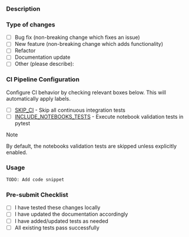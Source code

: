 ### Description
<!-- Provide a detailed description of the changes in this PR -->

### Type of changes
<!-- Mark the relevant option with an [x] -->

- [ ]  Bug fix (non-breaking change which fixes an issue)
- [ ]  New feature (non-breaking change which adds functionality)
- [ ]  Refactor
- [ ]  Documentation update
- [ ]  Other (please describe):

### CI Pipeline Configuration
Configure CI behavior by checking relevant boxes below. This will automatically apply labels.

- [ ] [SKIP_CI](https://github.com/NVIDIA/bionemo-framework/blob/main/docs/docs/user-guide/contributing/contributing.md#skip_ci) - Skip all continuous integration tests
- [ ] [INCLUDE_NOTEBOOKS_TESTS](https://github.com/NVIDIA/bionemo-framework/blob/main/docs/docs/user-guide/contributing/contributing.md#include_notebooks_tests) - Execute notebook validation tests in pytest

> [!NOTE]
> By default, the notebooks validation tests are skipped unless explicitly enabled.

### Usage
<!--- How does a user interact with the changed code -->
```python
TODO: Add code snippet
```

### Pre-submit Checklist
<!--- Ensure all items are completed before submitting -->

 - [ ] I have tested these changes locally
 - [ ] I have updated the documentation accordingly
 - [ ] I have added/updated tests as needed
 - [ ] All existing tests pass successfully
